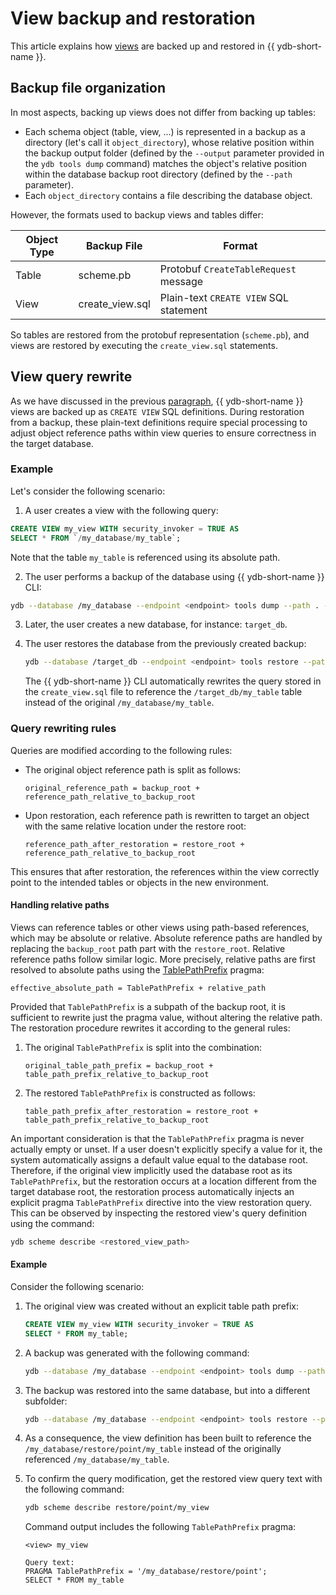 # View backup and restoration

This article explains how [views](../../../concepts/datamodel/view.md) are backed up and restored in {{ ydb-short-name }}.

## Backup file organization

In most aspects, backing up views does not differ from backing up tables:

- Each schema object (table, view, ...) is represented in a backup as a directory (let's call it `object_directory`), whose relative position within the backup output folder (defined by the `--output` parameter provided in the `ydb tools dump` command) matches the object's relative position within the database backup root directory (defined by the `--path` parameter).
- Each `object_directory` contains a file describing the database object.

However, the formats used to backup views and tables differ:

| Object Type | Backup File                      | Format |
|-------------|----------------------------------|--------|
| Table       | scheme.pb                        | Protobuf `CreateTableRequest` message |
| View        | create_view.sql                  | Plain-text `CREATE VIEW` SQL statement |

So tables are restored from the protobuf representation (`scheme.pb`), and views are restored by executing the `create_view.sql` statements.

## View query rewrite

As we have discussed in the previous [paragraph](#backup-file-organization), {{ ydb-short-name }} views are backed up as `CREATE VIEW` SQL definitions. During restoration from a backup, these plain-text definitions require special processing to adjust object reference paths within view queries to ensure correctness in the target database.

### Example

Let's consider the following scenario:

1. A user creates a view with the following query:

```sql
CREATE VIEW my_view WITH security_invoker = TRUE AS
SELECT * FROM `/my_database/my_table`;
```

Note that the table `my_table` is referenced using its absolute path.

2. The user performs a backup of the database using {{ ydb-short-name }} CLI:

```bash
ydb --database /my_database --endpoint <endpoint> tools dump --path . --output ./my_backup
```

3. Later, the user creates a new database, for instance: `target_db`.

4. The user restores the database from the previously created backup:

    ```bash
    ydb --database /target_db --endpoint <endpoint> tools restore --path . --input ./my_backup
    ```

    The {{ ydb-short-name }} CLI automatically rewrites the query stored in the `create_view.sql` file to reference the `/target_db/my_table` table instead of the original `/my_database/my_table`.

### Query rewriting rules

Queries are modified according to the following rules:

- The original object reference path is split as follows:

    ```text
    original_reference_path = backup_root + reference_path_relative_to_backup_root
    ```

- Upon restoration, each reference path is rewritten to target an object with the same relative location under the restore root:

    ```text
    reference_path_after_restoration = restore_root + reference_path_relative_to_backup_root
    ```

This ensures that after restoration, the references within the view correctly point to the intended tables or objects in the new environment.

#### Handling relative paths

Views can reference tables or other views using path-based references, which may be absolute or relative. Absolute reference paths are handled by replacing the `backup_root` path part with the `restore_root`. Relative reference paths follow similar logic. More precisely, relative paths are first resolved to absolute paths using the [TablePathPrefix](../../../yql/reference/syntax/pragma#table-path-prefix) pragma:

```text
effective_absolute_path = TablePathPrefix + relative_path
```

Provided that `TablePathPrefix` is a subpath of the backup root, it is sufficient to rewrite just the pragma value, without altering the relative path. The restoration procedure rewrites it according to the general rules:

1. The original `TablePathPrefix` is split into the combination:

    ```text
    original_table_path_prefix = backup_root + table_path_prefix_relative_to_backup_root
    ```

2. The restored `TablePathPrefix` is constructed as follows:

    ```text
    table_path_prefix_after_restoration = restore_root + table_path_prefix_relative_to_backup_root
    ```

An important consideration is that the `TablePathPrefix` pragma is never actually empty or unset. If a user doesn't explicitly specify a value for it, the system automatically assigns a default value equal to the database root. Therefore, if the original view implicitly used the database root as its `TablePathPrefix`, but the restoration occurs at a location different from the target database root, the restoration process automatically injects an explicit pragma `TablePathPrefix` directive into the view restoration query. This can be observed by inspecting the restored view's query definition using the command:

```bash
ydb scheme describe <restored_view_path>
```

#### Example

Consider the following scenario:

1. The original view was created without an explicit table path prefix:

    ```sql
    CREATE VIEW my_view WITH security_invoker = TRUE AS
    SELECT * FROM my_table;
    ```

2. A backup was generated with the following command:

    ```bash
    ydb --database /my_database --endpoint <endpoint> tools dump --path . --output ./my_backup
    ```

3. The backup was restored into the same database, but into a different subfolder:

    ```bash
    ydb --database /my_database --endpoint <endpoint> tools restore --path ./restore/point --input ./my_backup
    ```

4. As a consequence, the view definition has been built to reference the `/my_database/restore/point/my_table` instead of the originally referenced `/my_database/my_table`.

5. To confirm the query modification, get the restored view query text with the following command:

    ```bash
    ydb scheme describe restore/point/my_view
    ```

    Command output includes the following `TablePathPrefix` pragma:

    ```text
    <view> my_view

    Query text:
    PRAGMA TablePathPrefix = '/my_database/restore/point';
    SELECT * FROM my_table
    ```
